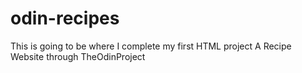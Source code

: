 # odin-recipes
This is going to be where I complete my first HTML project
A Recipe Website through TheOdinProject

